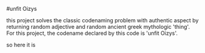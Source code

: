 #unfit Oizys

this project solves the classic codenaming problem with authentic aspect by returning random adjective and random ancient greek mythologic 'thing'. For this project, the codename declared by this code is 'unfit Oizys'.

so here it is 

